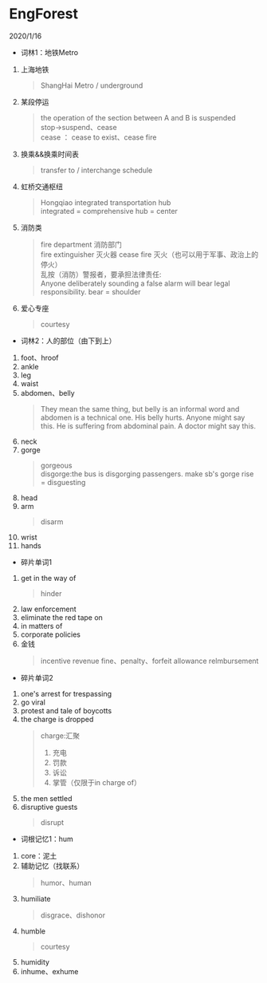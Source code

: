 # EngForest
2020/1/16
* 词林1：地铁Metro
1. 上海地铁  
    >ShangHai Metro / underground
2. 某段停运
    >the operation of the section between A and B is suspended  
    stop->suspend、cease  
    cease ： cease to exist、cease fire
3. 换乘&&换乘时间表
    >transfer to / interchange schedule
4. 虹桥交通枢纽
    >Hongqiao integrated transportation hub  
    > integrated = comprehensive
    > hub = center
5. 消防类
    > fire department 消防部门  
    > fire extinguisher 灭火器
    > cease fire 灭火（也可以用于军事、政治上的停火）  
    > 乱按（消防）警报者，要承担法律责任:  
    Anyone deliberately sounding a false alarm will bear legal responsibility.
    > bear = shoulder
6. 爱心专座
    >courtesy
* 词林2：人的部位（由下到上）
1. foot、hroof
2. ankle
3. leg
4. waist
5. abdomen、belly
    >They mean the same thing, but belly is an informal word and abdomen is a technical one.
    His belly hurts.
    Anyone might say this.
    He is suffering from abdominal pain.
    A doctor might say this.
6. neck
7. gorge
   > gorgeous  
   > disgorge:the bus is disgorging passengers.
   > make sb's gorge rise = disguesting
8. head
9. arm
    > disarm
10. wrist
11. hands

* 碎片单词1
1. get in the way of 
    >hinder
2. law enforcement
3. eliminate the red tape on
4. in matters of
5. corporate policies
6. 金钱
    >incentive
    >revenue
    >fine、penalty、forfeit
    >allowance
    >relmbursement

* 碎片单词2
1. one's arrest for trespassing
2. go viral
3. protest and tale of boycotts
4. the charge is dropped
    >charge:汇聚
    >1. 充电
    >2. 罚款
    >3. 诉讼
    >4. 掌管（仅限于in charge of）
5. the men settled
6. disruptive guests
    >disrupt


* 词根记忆1：hum
1. core：泥土
2. 辅助记忆（找联系）
    >humor、human
2. humiliate
    >disgrace、dishonor
3. humble
    >courtesy
4. humidity
5. inhume、exhume
